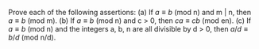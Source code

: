 Prove each of the following assertions:
(a) If $a \equiv b$ (mod n) and m | n, then $a \equiv b$ (mod m).
(b) If $a \equiv b$ (mod n) and c > 0, then $ca \equiv cb$ (mod en).
(c) If $a \equiv b$ (mod n) and the integers a, b, n are all divisible by d > 0, then $a/d \equiv b/d$ (mod n/d).